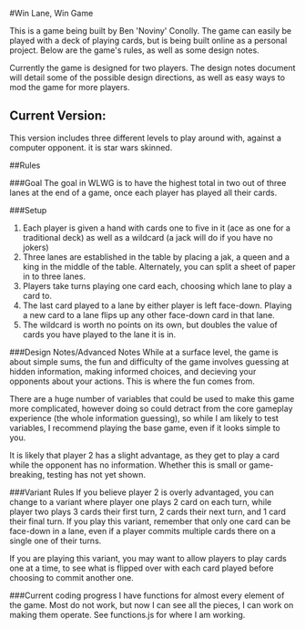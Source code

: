 #Win Lane, Win Game

This is a game being built by Ben 'Noviny' Conolly. The game can easily be played with a deck of playing cards, but is being built online as a personal project. Below are the game's rules, as well as some design notes.

Currently the game is designed for two players. The design notes document will detail some of the possible design directions, as well as easy ways to mod the game for more players.

## Current Version:
This version includes three different levels to play around with, against a computer opponent. it is star wars skinned.

##Rules

###Goal
The goal in WLWG is to have the highest total in two out of three lanes at the end of a game, once each player has played all their cards.

###Setup

1. Each player is given a hand with cards one to five in it (ace as one for a traditional deck) as well as a wildcard (a jack will do if you have no jokers)
2. Three lanes are established in the table by placing a jak, a queen and a king in the middle of the table. Alternately, you can split a sheet of paper in to three lanes.
3. Players take turns playing one card each, choosing which lane to play a card to.
4. The last card played to a lane by either player is left face-down. Playing a new card to a lane flips up any other face-down card in that lane.
5. The wildcard is worth no points on its own, but doubles the value of cards you have played to the lane it is in.

###Design Notes/Advanced Notes
 While at a surface level, the game is about simple sums, the fun and difficulty of the game involves guessing at hidden information, making informed choices, and decieving your opponents about your actions. This is where the fun comes from.

 There are a huge number of variables that could be used to make this game more complicated, however doing so could detract from the core gameplay experience (the whole information guessing), so while I am likely to test variables, I recommend playing the base game, even if it looks simple to you.

 It is likely that player 2 has a slight advantage, as they get to play a card while the opponent has no information. Whether this is small or game-breaking, testing has not yet shown.

###Variant Rules
 If you believe player 2 is overly advantaged, you can change to a variant where player one plays 2 card on each turn, while player two plays 3 cards their first turn, 2 cards their next turn, and 1 card their final turn. If you play this variant, remember that only one card can be face-down in a lane, even if a player commits multiple cards there on a single one of their turns.

 If you are playing this variant, you may want to allow players to play cards one at a time, to see what is flipped over with each card played before choosing to commit another one.

###Current coding progress
I have functions for almost every element of the game. Most do not work, but now I can see all the pieces, I can work on making them operate. See functions.js for where I am working.